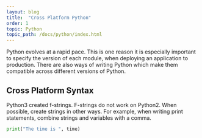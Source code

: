 ```yaml
---
layout: blog
title:  "Cross Platform Python"
order: 1
topic: Python
topic_path: /docs/python/index.html
---
```

Python evolves at a rapid pace. This is one reason it is especially important to specify the version of each module, when deploying an application to production. There are also ways of writing Python which make them compatible across different versions of Python.

## Cross Platform Syntax
Python3 created f-strings. F-strings do not work on Python2. When possible, create strings in other ways. For example, when writing print statements, combine strings and variables with a comma.
```python
print("The time is ", time)
```